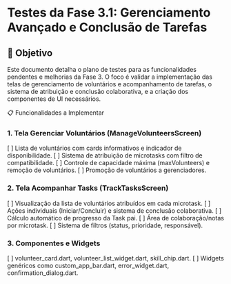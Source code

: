# Testes da Fase 3.1: Gerenciamento Avançado e Conclusão de Tarefas
## 🎯 Objetivo
Este documento detalha o plano de testes para as funcionalidades pendentes e melhorias da Fase 3. O foco é validar a implementação das telas de gerenciamento de voluntários e acompanhamento de tarefas, o sistema de atribuição e conclusão colaborativa, e a criação dos componentes de UI necessários.

📋 Funcionalidades a Implementar
### 1. Tela Gerenciar Voluntários (ManageVolunteersScreen)
[ ] Lista de voluntários com cards informativos e indicador de disponibilidade.
[ ] Sistema de atribuição de microtasks com filtro de compatibilidade.
[ ] Controle de capacidade máxima (maxVolunteers) e remoção de voluntários.
[ ] Promoção de voluntários a gerenciadores.

### 2. Tela Acompanhar Tasks (TrackTasksScreen)
[ ] Visualização da lista de voluntários atribuídos em cada microtask.
[ ] Ações individuais (Iniciar/Concluir) e sistema de conclusão colaborativa.
[ ] Cálculo automático de progresso da Task pai.
[ ] Área de colaboração/notas por microtask.
[ ] Sistema de filtros (status, prioridade, responsável).
### 3. Componentes e Widgets
[ ] volunteer_card.dart, volunteer_list_widget.dart, skill_chip.dart.
[ ] Widgets genéricos como custom_app_bar.dart, error_widget.dart, confirmation_dialog.dart.